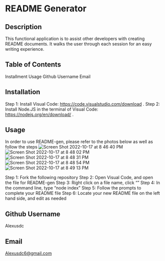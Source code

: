 # README Generator 

  ## Description 
  This functional application is to assist other developers with creating README documents. It walks the user through each session for an easy writing experience. 
  
  ## Table of Contents 
  Installment 
  Usage 
  Github Username 
  Email

  ## Installation 
  Step 1: Install Visual Code: https://code.visualstudio.com/download . 
  Step 2: Install Node.JS in the terminal of Visual Code: https://nodejs.org/en/download/ .

  ## Usage 
In order to use README-gen, please refer to the photos below as well as follow the steps 
 ![Screen Shot 2022-10-17 at 8 46 40 PM](https://user-images.githubusercontent.com/106570615/196331446-3af7379b-4745-4cf1-b9fa-f32225709a78.png)
![Screen Shot 2022-10-17 at 8 48 02 PM](https://user-images.githubusercontent.com/106570615/196331483-2f28f81e-0c01-439f-8a0c-610d61beeac9.png)
![Screen Shot 2022-10-17 at 8 48 31 PM](https://user-images.githubusercontent.com/106570615/196331489-bf53aa2e-38c2-4e2f-bddb-d6f91e7ba08e.png)
![Screen Shot 2022-10-17 at 8 48 54 PM](https://user-images.githubusercontent.com/106570615/196331494-b4e0f28a-0b86-4266-856d-926aef8f1a5c.png)
![Screen Shot 2022-10-17 at 8 49 13 PM](https://user-images.githubusercontent.com/106570615/196331501-3baf32a9-0234-41cb-a917-d98d7d823e18.png)

 
 
Step 1: Fork the following repository 
Step 2: Open Visual Code, and open the file for README-gen 
Step 3: Right click on a file name, click “”
Step 4: In the command line, type “node index”
Step 5: Follow the prompts to complete your README file 
Step 6: Locate your new README file on the left hand side, and edit as needed 


  ## Github Username 
  Alexusdc

  ## Email
  Alexusdc6@gmail.com
